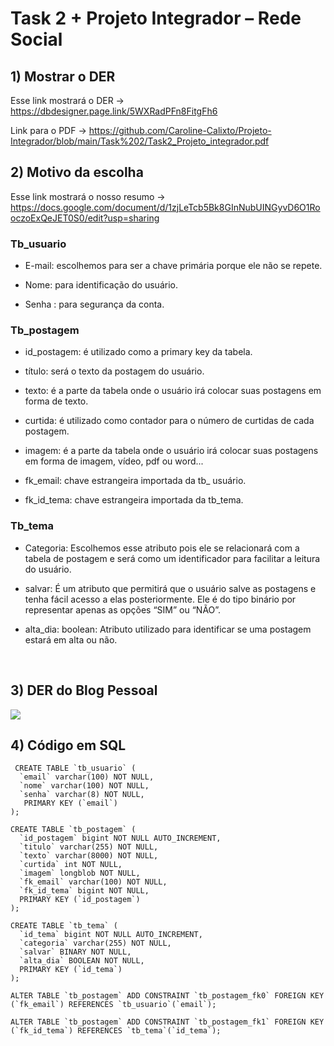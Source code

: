 # Task 2 + Projeto Integrador – Rede Social


## 1) Mostrar o DER 

Esse link mostrará o DER -> https://dbdesigner.page.link/5WXRadPFn8FitgFh6

Link para o PDF -> https://github.com/Caroline-Calixto/Projeto-Integrador/blob/main/Task%202/Task2_Projeto_integrador.pdf

## 2) Motivo da escolha

Esse link mostrará o nosso resumo -> https://docs.google.com/document/d/1zjLeTcb5Bk8GInNubUINGyvD6O1RooczoExQeJET0S0/edit?usp=sharing

<div>

### Tb_usuario
 
* E-mail: escolhemos para ser a chave primária porque ele não se repete.

* Nome: para identificação do usuário.

* Senha : para segurança da conta.

### Tb_postagem
* id_postagem: é utilizado como a primary key da tabela.

* título: será o texto da postagem do usuário.

* texto: é a parte da tabela onde o usuário irá colocar suas postagens em forma de texto.

* curtida: é utilizado como contador para o número de curtidas de cada postagem.

* imagem: é a parte da tabela onde o usuário irá colocar suas postagens em forma de imagem, vídeo, pdf ou word...

* fk_email: chave estrangeira importada da tb_ usuário.

* fk_id_tema: chave estrangeira importada da tb_tema.

### Tb_tema
* Categoria: Escolhemos esse atributo pois ele se relacionará com a tabela de postagem e será como um identificador para facilitar a leitura do usuário.

* salvar:  É um atributo que permitirá que o usuário salve as postagens e tenha fácil acesso a elas posteriormente. Ele é do tipo binário por representar apenas as opções “SIM” ou “NÃO”.

* alta_dia: boolean: Atributo utilizado para identificar se uma postagem estará em alta ou não.


<br>

## 3) DER do Blog Pessoal 

 
 <img src = "https://github.com/Caroline-Calixto/Projeto-Integrador/blob/main/Task%202/Task2_Projeto_Integrador.png"> </img>
      

## 4) Código em SQL 

     CREATE TABLE `tb_usuario` (
      `email` varchar(100) NOT NULL,
      `nome` varchar(100) NOT NULL,
      `senha` varchar(8) NOT NULL,
       PRIMARY KEY (`email`)
    );

    CREATE TABLE `tb_postagem` (
      `id_postagem` bigint NOT NULL AUTO_INCREMENT,
      `titulo` varchar(255) NOT NULL,
      `texto` varchar(8000) NOT NULL,
      `curtida` int NOT NULL,
      `imagem` longblob NOT NULL,
      `fk_email` varchar(100) NOT NULL,
      `fk_id_tema` bigint NOT NULL,
      PRIMARY KEY (`id_postagem`)
    );

    CREATE TABLE `tb_tema` (
      `id_tema` bigint NOT NULL AUTO_INCREMENT,
      `categoria` varchar(255) NOT NULL,
      `salvar` BINARY NOT NULL,
      `alta_dia` BOOLEAN NOT NULL,
      PRIMARY KEY (`id_tema`)
    );

    ALTER TABLE `tb_postagem` ADD CONSTRAINT `tb_postagem_fk0` FOREIGN KEY (`fk_email`) REFERENCES `tb_usuario`(`email`);

    ALTER TABLE `tb_postagem` ADD CONSTRAINT `tb_postagem_fk1` FOREIGN KEY (`fk_id_tema`) REFERENCES `tb_tema`(`id_tema`);




